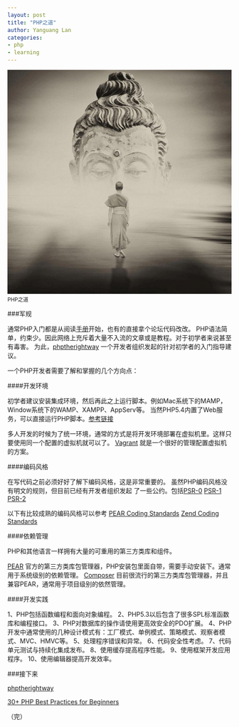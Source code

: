 ```yaml
---
layout: post
title: "PHP之道"
author: Yanguang Lan
categories:
- php
- learning
---
```


<div class="image">
  <img alt="" src="/images/posts/php-the-rightway.jpg" />
  <small>PHP之道</small>
</div>

###军规

通常PHP入门都是从阅读[手册](http://www.php.net/manual/zh/index.php)开始，也有的直接拿个论坛代码改改。
PHP语法简单，约束少。因此网络上充斥着大量不入流的文章或是教程。对于初学者来说甚至有毒害。
为此，[phptherightway](http://www.phptherightway.com/) 一个开发者组织发起的针对初学者的入门指导建议。

一个PHP开发者需要了解和掌握的几个方向点：

####开发环境

初学者建议安装集成环境，然后再此之上运行脚本。例如Mac系统下的MAMP，Window系统下的WAMP、XAMPP、AppServ等。
当然PHP5.4内置了Web服务，可以直接运行PHP脚本。[参考链接](http://www.php.net/manual/en/features.commandline.webserver.php)

多人开发的时候为了统一环境，通常的方式是将开发环境部署在虚拟机里。这样只要使用同一个配置的虚拟机就可以了。
[Vagrant](http://vagrantup.com/) 就是一个很好的管理配置虚拟机的方案。

####编码风格

在写代码之前必须好好了解下编码风格，这是非常重要的。
虽然PHP编码风格没有明文的规则，但目前已经有开发者组织发起
了一些公约。包括[PSR-0](https://github.com/php-fig/fig-standards/blob/master/accepted/PSR-0.md) [PSR-1](https://github.com/php-fig/fig-standards/blob/master/accepted/PSR-1-basic-coding-standard.md) [PSR-2](https://github.com/php-fig/fig-standards/blob/master/accepted/PSR-2-coding-style-guide.md)

以下有比较成熟的编码风格可以参考
[PEAR Coding Standards](http://pear.php.net/manual/en/standards.php)
[Zend Coding Standards](http://framework.zend.com/wiki/display/ZFDEV2/Coding+Standards)

####依赖管理

PHP和其他语言一样拥有大量的可重用的第三方类库和组件。

[PEAR](http://pear.php.net/) 官方的第三方类库包管理器，PHP安装包里面自带，需要手动安装下。通常用于系统级别的依赖管理。
[Composer](http://getcomposer.org/) 目前很流行的第三方类库包管理器，并且兼容PEAR，通常用于项目级别的依然管理。

####开发实践

1、PHP包括函数编程和面向对象编程。
2、PHP5.3以后包含了很多SPL标准函数库和编程接口。
3、PHP对数据库的操作请使用更高效安全的PDO扩展。
4、PHP开发中通常使用的几种设计模式有：工厂模式、单例模式、策略模式、观察者模式、MVC、HMVC等。
5、处理程序错误和异常。
6、代码安全性考虑。
7、代码单元测试与持续化集成发布。
8、使用缓存提高程序性能。
9、使用框架开发应用程序。
10、使用编辑器提高开发效率。


###接下来

[phptherightway](http://www.phptherightway.com/)

[30+ PHP Best Practices for Beginners](http://net.tutsplus.com/tutorials/php/30-php-best-practices-for-beginners/)

（完）